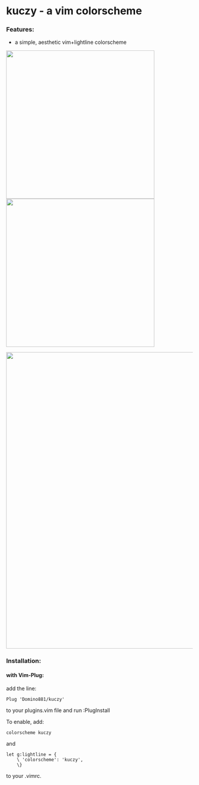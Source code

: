 # kuczy - a vim colorscheme

### Features:

* a simple, aesthetic vim+lightline colorscheme

<p float="left">
  <img src="https://user-images.githubusercontent.com/26608084/83325540-415d7400-a26d-11ea-90a2-8941e23e5e49.png" width="400" />
  <img src="https://user-images.githubusercontent.com/26608084/83325595-9ac5a300-a26d-11ea-8a5a-27cfd90fa70b.png" width="400" /> 
</p>
  <img src="https://user-images.githubusercontent.com/26608084/83325596-9bf6d000-a26d-11ea-8bf2-989d2438aef5.png" width="800" />

### Installation:

#### with Vim-Plug:

add the line:

	Plug 'Domino881/kuczy'

to your plugins.vim file and run :PlugInstall

To enable, add:

	colorscheme kuczy

and

	let g:lightline = {
		\ 'colorscheme': 'kuczy',
		\}

to your .vimrc.
